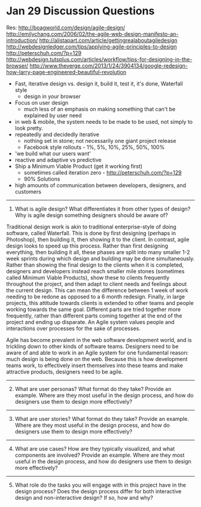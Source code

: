 # Jan 29 Discussion Questions
Res:
    http://boagworld.com/design/agile-design/
    http://emilychang.com/2006/02/the-agile-web-design-manifesto-an-introduction/
    http://alistapart.com/article/gettingrealaboutagiledesign
    http://webdesignledger.com/tips/applying-agile-principles-to-design
    http://peterschuh.com/?p=129
    http://webdesign.tutsplus.com/articles/workflow/tips-for-designing-in-the-browser/
    http://www.theverge.com/2013/1/24/3904134/google-redesign-how-larry-page-engineered-beautiful-revolution

- Fast, iterative design vs. design it, build it, test it, it's done, Waterfall style
    - design in your browser
- Focus on user design
    - much less of an emphasis on making something that can't be explained by user need
- in web & mobile, the system needs to be made to be used, not simply to look pretty.
- repeatedly and decidedly iterative
    - nothing set in stone; not necessarily one giant project release
    - Facebook style rollouts - 1%, 5%, 10%, 25%, 50%, 100%
- 'we build what our users want'
- reactive and adaptive vs predictive
- Ship a Minimum Viable Product (get it working first)
    - sometimes called iteration zero - http://peterschuh.com/?p=129
    - 90% Solutions
- high amounts of communication between developers, designers, and customers

---

1. What is agile design? What differentiates it from other types of design? Why is agile design something designers should be aware of?

Traditional design work is akin to traditional enterprise-style of doing software, called Waterfall.  This is done by first designing (perhaps in Photoshop), then building it, then showing it to the client. In contrast, agile design looks to speed up this process. Rather than first designing everything, then building it all, these phases are split into many smaller 1-2 week sprints during which design and building may be done simultaneously. Rather than showing the final design to the clients when it is completed, designers and developers instead reach smaller mile stones (sometimes called Minimum Viable Products), show these to clients frequently throughout the project, and then adapt to client needs and feelings about the current design. This can mean the difference between 1 week of work needing to be redone as opposed to a 6 month redesign. Finally, in large projects, this attitude towards clients is extended to other teams and people working towards the same goal. Different parts are tried together more frequently, rather than different parts coming together at the end of the project and ending up disparate. An Agile system values people and interactions over processes for the sake of processes.

Agile has become prevalent in the web software development world, and is trickling down to other kinds of software teams. Designers need to be aware of and able to work in an Agile system for one fundamental reason: much design is being done on the web. Because this is how development teams work, to effectively insert themselves into these teams and make attractive products, designers need to be agile.

---

2. What are user personas? What format do they take? Provide an example. Where are they most useful in the design process, and how do designers use them to design more effectively?

---

3. What are user stories? What format do they take? Provide an example. Where are they most useful in the design process, and how do designers use them to design more effectively?

---

4. What are use cases? How are they typically visualized, and what components are involved? Provide an example. Where are they most useful in the design process, and how do designers use them to design more effectively?

---

5. What role do the tasks you will engage with in this project have in the design process? Does the design process differ for both interactive design and non-interactive design? If so, how and why?